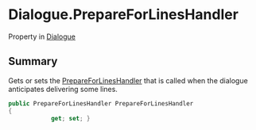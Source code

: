 # Dialogue.PrepareForLinesHandler

Property in [Dialogue](/api/csharp/yarn.dialogue.md)

## Summary


Gets or sets the  <a href="yarn.dialogue.prepareforlineshandler.md">PrepareForLinesHandler</a>  that is called
when the dialogue anticipates delivering some lines.


```csharp
public PrepareForLinesHandler PrepareForLinesHandler
{
            get; set; }
```

